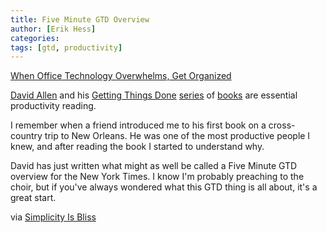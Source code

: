 ```yaml
---
title: Five Minute GTD Overview
author: [Erik Hess]
categories: 
tags: [gtd, productivity]
---
```

[When Office Technology Overwhelms, Get Organized][1]

[David Allen][2] and his [Getting Things Done][3] [series][4] of [books][5] are essential productivity reading.

I remember when a friend introduced me to his first book on a cross-country trip to New Orleans. He was one of the most productive people I knew, and after reading the book I started to understand why.

David has just written what might as well be called a Five Minute GTD overview for the New York Times. I know I'm probably preaching to the choir, but if you've always wondered what this GTD thing is all about, it's a great start.

via [Simplicity Is Bliss][6]

   [1]: http://www.nytimes.com/2012/03/18/business/when-office-technology-overwhelms-get-organized.html?_r=1
   [2]: http://www.davidco.com/about-us/about-david-allen
   [3]: http://www.amazon.com/Getting-Things-Done-Productivity-ebook/dp/B000WH7PKY/ref=tmm_kin_title_0?ie=UTF8&m=AG56TWVU5XWC2&qid=1332077508&sr=8-1
   [4]: http://www.amazon.com/Ready-Anything-Productivity-Principles-Getting/dp/0143034545/ref=sr_1_3?ie=UTF8&qid=1332077508&sr=8-3
   [5]: http://www.amazon.com/Making-It-All-Work-Business/dp/B0043RT9R6/ref=sr_1_1?ie=UTF8&qid=1332077534&sr=8-1
   [6]: http://simplicityisbliss.com/post/19506603436/signs-of-modern-unproductivity
